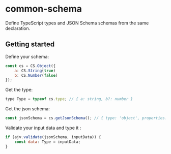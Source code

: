 # common-schema

Define TypeScript types and JSON Schema schemas from the same declaration.

## Getting started

Define your schema:

```js
const cs = CS.Object({
    a: CS.String(true)
    b: CS.Number(false)
});
```

Get the type:

```js
type Type = typeof cs.type; // { a: string, b?: number }
```

Get the json schema:

```js
const jsonSchema = cs.getJsonSchema(); // { type: 'object', properties: [...] }
```

Validate your input data and type it :

```js
if (ajv.validate(jsonSchema, inputData)) {
    const data: Type = inputData;
}
```

